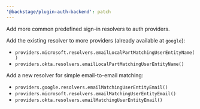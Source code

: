 ```yaml
---
'@backstage/plugin-auth-backend': patch
---
```


Add more common predefined sign-in resolvers to auth providers.

Add the existing resolver to more providers (already available at `google`):

- `providers.microsoft.resolvers.emailLocalPartMatchingUserEntityName()`
- `providers.okta.resolvers.emailLocalPartMatchingUserEntityName()`

Add a new resolver for simple email-to-email matching:

- `providers.google.resolvers.emailMatchingUserEntityEmail()`
- `providers.microsoft.resolvers.emailMatchingUserEntityEmail()`
- `providers.okta.resolvers.emailMatchingUserEntityEmail()`

